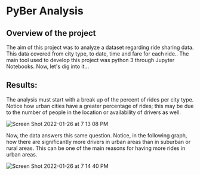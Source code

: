 # PyBer Analysis
## Overview of the project
The aim of this project was to analyze a dataset regarding ride sharing data. This data covered from city type, to date, time and fare for each ride.. The main tool used to develop this project was python 3 through Jupyter Notebooks. Now, let's dig into it...

## Results: 
The analysis must start with a break up of the percent of rides per city type. Notice how urban cities have a greater percentage of rides; this may be due to the number of people in the location or availability of drivers as well.

![Screen Shot 2022-01-26 at 7 13 08 PM](https://user-images.githubusercontent.com/95834653/151273530-c8336350-19dc-4e8e-9619-0e3d74fcde1b.png)

Now, the data answers this same question. Notice, in the following graph, how there are significantly more drivers in urban areas than in suburban or rural areas. This can be one of the main reasons for having more rides in urban areas.

![Screen Shot 2022-01-26 at 7 14 40 PM](https://user-images.githubusercontent.com/95834653/151273681-5e173210-48ef-432d-be3e-6506f4cd5eb8.png)





